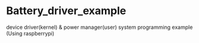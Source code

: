 # Battery_driver_example
device driver(kernel) &amp; power manager(user) system programming example (Using raspberrypi)


